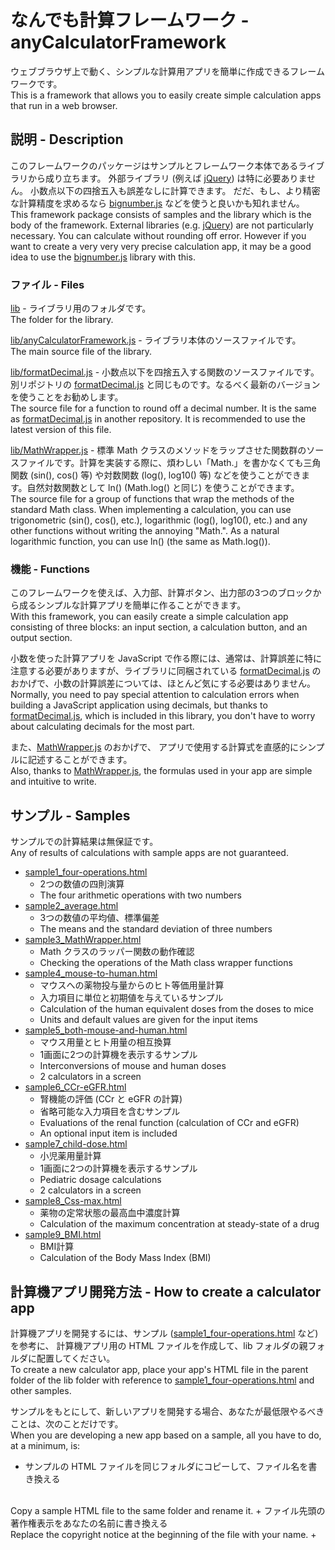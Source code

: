 # なんでも計算フレームワーク - anyCalculatorFramework

ウェブブラウザ上で動く、シンプルな計算用アプリを簡単に作成できるフレームワークです。
<BR>
This is a framework that allows you to easily create simple calculation apps that run in a web browser.

## 説明 - Description

このフレームワークのパッケージはサンプルとフレームワーク本体であるライブラリから成り立ちます。
外部ライブラリ (例えば [jQuery](https://jquery.com/)) は特に必要ありません。
小数点以下の四捨五入も誤差なしに計算できます。
だだ、もし、より精密な計算精度を求めるなら [bignumber.js](https://mikemcl.github.io/bignumber.js/) などを使うと良いかも知れません。
<BR>
This framework package consists of samples and the library which is the body of the framework.
External libraries (e.g. [jQuery](https://jquery.com/)) are not particularly necessary.
You can calculate without rounding off error.
However if you want to create a very very very precise calculation app, it may be a good idea to use the [bignumber.js](https://mikemcl.github.io/bignumber.js/) library with this.

### ファイル - Files

[lib](https://github.com/Kimitsuna-Goblin/anyCalculatorFramework/blob/master/lib/) - ライブラリ用のフォルダです。
<BR>
The folder for the library.

[lib/anyCalculatorFramework.js](https://github.com/Kimitsuna-Goblin/anyCalculatorFramework/blob/master/lib/anyCalculatorFramework.js) - ライブラリ本体のソースファイルです。
<BR>
The main source file of the library.

[lib/formatDecimal.js](https://github.com/Kimitsuna-Goblin/anyCalculatorFramework/blob/master/lib/formatDecimal.js) - 小数点以下を四捨五入する関数のソースファイルです。
別リポジトリの [formatDecimal.js](https://github.com/Kimitsuna-Goblin/formatDecimal) と同じものです。なるべく最新のバージョンを使うことをお勧めします。
<BR>
The source file for a function to round off a decimal number.
It is the same as [formatDecimal.js](https://github.com/Kimitsuna-Goblin/formatDecimal) in another repository.
It is recommended to use the latest version of this file.

[lib/MathWrapper.js](https://github.com/Kimitsuna-Goblin/anyCalculatorFramework/blob/master/lib/MathWrapper.js) - 標準 Math クラスのメソッドをラップさせた関数群のソースファイルです。計算を実装する際に、煩わしい「Math.」を書かなくても三角関数 (sin(), cos() 等) や対数関数 (log(), log10() 等) などを使うことができます。自然対数関数として ln() (Math.log() と同じ) を使うことができます。
<BR>
The source file for a group of functions that wrap the methods of the standard Math class.
When implementing a calculation, you can use trigonometric (sin(), cos(), etc.), logarithmic (log(), log10(), etc.) and any other functions without writing the annoying "Math.". As a natural logarithmic function, you can use ln() (the same as Math.log()).

### 機能 - Functions

このフレームワークを使えば、入力部、計算ボタン、出力部の3つのブロックから成るシンプルな計算アプリを簡単に作ることができます。
<BR>
With this framework, you can easily create a simple calculation app consisting of three blocks: an input section, a calculation button, and an output section.

小数を使った計算アプリを JavaScript で作る際には、通常は、計算誤差に特に注意する必要がありますが、ライブラリに同梱されている [formatDecimal.js](https://github.com/Kimitsuna-Goblin/formatDecimal) のおかげで、小数の計算誤差については、ほとんど気にする必要はありません。
<BR>
Normally, you need to pay special attention to calculation errors when building a JavaScript application using decimals,
but thanks to [formatDecimal.js](https://github.com/Kimitsuna-Goblin/formatDecimal), which is included in this library,
you don't have to worry about calculating decimals for the most part.

また、[MathWrapper.js](https://github.com/Kimitsuna-Goblin/anyCalculatorFramework/blob/master/lib/MathWrapper.js) のおかげで、
アプリで使用する計算式を直感的にシンプルに記述することができます。
<BR>
Also, thanks to [MathWrapper.js](https://github.com/Kimitsuna-Goblin/anyCalculatorFramework/blob/master/lib/MathWrapper.js),
the formulas used in your app are simple and intuitive to write.

## サンプル - Samples

サンプルでの計算結果は無保証です。
<BR>
Any of results of calculations with sample apps are not guaranteed.

+ [sample1_four-operations.html](https://kimitsuna-goblin.github.io/anyCalculatorFramework/sample1_four-operations.html)
	- 2つの数値の四則演算
	- The four arithmetic operations with two numbers
+ [sample2_average.html](https://kimitsuna-goblin.github.io/anyCalculatorFramework/sample2_average.html)
	- 3つの数値の平均値、標準偏差
	- The means and the standard deviation of three numbers
+ [sample3_MathWrapper.html](https://kimitsuna-goblin.github.io/anyCalculatorFramework/sample3_MathWrapper.html)
	- Math クラスのラッパー関数の動作確認
	- Checking the operations of the Math class wrapper functions
+ [sample4_mouse-to-human.html](https://kimitsuna-goblin.github.io/anyCalculatorFramework/sample4_mouse-to-human.html)
	- マウスへの薬物投与量からのヒト等価用量計算
	- 入力項目に単位と初期値を与えているサンプル
	- Calculation of the human equivalent doses from the doses to mice
	- Units and default values are given for the input items
+ [sample5_both-mouse-and-human.html](https://kimitsuna-goblin.github.io/anyCalculatorFramework/sample5_both-mouse-and-human.html)
	- マウス用量とヒト用量の相互換算
	- 1画面に2つの計算機を表示するサンプル
	- Interconversions of mouse and human doses
	- 2 calculators in a screen
+ [sample6_CCr-eGFR.html](https://kimitsuna-goblin.github.io/anyCalculatorFramework/sample6_CCr-eGFR.html)
	- 腎機能の評価 (CCr と eGFR の計算)
	- 省略可能な入力項目を含むサンプル
	- Evaluations of the renal function (calculation of CCr and eGFR)
	- An optional input item is included
+ [sample7_child-dose.html](https://kimitsuna-goblin.github.io/anyCalculatorFramework/sample7_child-dose.html)
	- 小児薬用量計算
	- 1画面に2つの計算機を表示するサンプル
	- Pediatric dosage calculations
	- 2 calculators in a screen
+ [sample8_Css-max.html](https://kimitsuna-goblin.github.io/anyCalculatorFramework/sample8_Css-max.html)
	- 薬物の定常状態の最高血中濃度計算
	- Calculation of the maximum concentration at steady-state of a drug
+ [sample9_BMI.html](https://kimitsuna-goblin.github.io/anyCalculatorFramework/sample9_BMI.html)
	- BMI計算
	- Calculation of the Body Mass Index (BMI)

## 計算機アプリ開発方法 - How to create a calculator app

計算機アプリを開発するには、サンプル ([sample1_four-operations.html](https://github.com/Kimitsuna-Goblin/anyCalculatorFramework/blob/master/sample1_four-operations.html) など) を参考に、
計算機アプリ用の HTML ファイルを作成して、lib フォルダの親フォルダに配置してください。
<BR>
To create a new calculator app, place your app's HTML file in the parent folder of the lib folder with reference to [sample1_four-operations.html](https://github.com/Kimitsuna-Goblin/anyCalculatorFramework/blob/master/sample1_four-operations.html) and other samples.

サンプルをもとにして、新しいアプリを開発する場合、あなたが最低限やるべきことは、次のことだけです。
<BR>
When you are developing a new app based on a sample, all you have to do, at a minimum, is:

+ サンプルの HTML ファイルを同じフォルダにコピーして、ファイル名を書き換える
<BR>
	Copy a sample HTML file to the same folder and rename it.
+ ファイル先頭の著作権表示をあなたの名前に書き換える
<BR>
	Replace the copyright notice at the beginning of the file with your name.
+ <TITLE> タグのところに、アプリのタイトルを書く
<BR>
	Write the title of your app in the <TITLE> tag.
+ init() 関数内の inputs 配列と outputs 配列に、計算に使う入出力項目の 項目名、項目ID、単位などをコメントの注意書きに従って書く
<BR>
	At the init() function, put in the inputs and outputs arrays of the item name, item ID, unit, etc., according to the comments in the sample source.
+ calc() 関数内に計算式を書く。入力項目は inputs[ '<I>入力項目ID</I>' ]、出力項目は outputs[ '<I>出力項目ID</I>' ] のように書いてください
<BR>
	Write the formula in the calc() function. write inputs[ '<I>input item ID</I>' ] for input items and outputs[ '<I>output item ID</I>' ] for output items.
+ 動作確認をする
<BR>
	Check if your app works well.

以上です！必要に応じて、画面デザインをいじるなどしてください。
慣れれば、あっという間にアプリを開発できるでしょう。
<BR>
That's all! If necessary, tweak the screen design and others.
Once you get used to it, you'll be able to develop your app in no time.

あなたのアプリを配布する場合は、著作権表示を書き換えるのを忘れないようにしてください。
また、配布の際、lib フォルダを同梱するのを忘れないでください。アプリを動かすためには lib フォルダが必要です。
<BR>
When you distribute your app, don't forget to rewrite the copyright notices.
Also, don't forget to include the lib folder with your distributing app. You need the lib folder to run your app.

## より詳しいコーディング方法 - More detail how to code

コードは HTML ファイル上に JavaScript で記述します。
実際のコーディングはサンプル
 ([sample1_four-operations.html](https://kimitsuna-goblin.github.io/anyCalculatorFramework/sample1_four-operations.html) など)
を参照してください。
<BR>
The code is written in JavaScript on the HTML file.
You can see actual coding samples at
[sample1_four-operations.html](https://kimitsuna-goblin.github.io/anyCalculatorFramework/sample1_four-operations.html) and so on.

まず、初期化関数 init() において、次の順番にコーディングします。
<BR>
First, at the initialize function (init()), code in the following order.

1. 入力項目設定 - Defining of input items

	例: new itemInput( 'マウス体重', 'mouseWeight', 'g', 19.0, false ),
<BR>
	Ex.: new itemInput( 'Weight of Mouse', 'mouseWeight', 'g', 19.0, false ),

2. 出力項目設定 - Defining of output items

	例: new itemOutput( 'ヒト用量', 'humanDosage', 'mg/kg', 3 ),
<BR>
	Ex.: new itemOutput( 'Dosage for Human', 'humanDosage', 'mg/kg', 3 ),

3. 計算機アプリのインスタンス生成 - Create an instance of the calculator app

	例 (Ex.): new anyCalculator( 'mouseToHuman', inputs, outputs, 'ヒト用量計算', calcHumanDosage, onError, 4 );

計算機アプリのインスタンスが生成されると、画面上に計算機アプリが表示されます。
表示されない場合は、コーディングに間違いがないか確認してください。
<BR>
When an instance of the calculator app is created, the calculator app will appear on the screen.
If not appear, look for mistakes in the source code.

1つの画面に複数の計算機アプリを表示する場合は、計算機アプリごとに上記のコーディングをします。
<BR>
If you want to display multiple calculator apps on one screen, write codes for each calculator app as above.

次に、計算コールバック関数に、実際の計算をコーディングします。
input[ '<I>入力項目ID</I>' ] に入力数値が入っています。
計算結果を output[ '<I>出力項目ID</I>' ] に入れて、関数を終了してください。
関数の戻り値は不要です。
<BR>
Next, write code to do the actual calculation into the calculation callback function.
Each input number has been set to input[ '<I>input item ID</I>' ].
Set each result of calculation to output[ '<I>outpue item ID</I>' ], and finish the function.
No function return value is required.

	例 (Ex.): outputs[ 'humanDosage' ] = inputs[ 'mouseDosage' ] * pow( inputs[ 'mouseWeight' ] / 1000.0 / inputs[ 'humanWeight' ], 1 / 3 );

入力項目が空欄だったり、数値以外が入力された場合は、通常はエラーになり、入力エラーコールバック関数が呼び出されます。
その場合、計算コールバック関数は呼び出されません。
ただし、エラーにしないで、計算コールバック関数を呼び出すようにもできます。
その場合、空欄や数値以外が入力された項目には NaN が入ります。
エラーにしないサンプルは [sample6_CCr-eGFR.html](https://kimitsuna-goblin.github.io/anyCalculatorFramework/sample6_CCr-eGFR.html) を参照してください。
<BR>
If an input item is left blank or a non-numeric value is entered, an error is usually encountered and the error callback function is called.
In this case, the calculation callback function will not be called.
However, it is possible to call a calculation callback function without making it an error.
In that case, NaN will be entered in the blank or non-numeric item.
See [sample6_CCr-eGFR.html](https://kimitsuna-goblin.github.io/anyCalculatorFramework/sample6_CCr-eGFR.html) for a sample that does not make an error.

入力エラーがあったときに、何か特別な処理をしたい場合は、
入力エラーコールバック関数 (onError()) のコードを書き換えてください。
<BR>
If you want to do something special when there is an input error,
rewrite the code of the input error callback function (onError()).

最後に、計算機アプリを表示する部分の HTML を確認し、必要に応じて書き換えます。
計算機アプリは <table id="<I>計算機アプリのID</I>"></table> と書かれた部分に表示されます。
<BR>
Finally, please check the HTML for the part that displays the calculator app and rewrite it if necessary.
The calculator app is displayed in the part written <table id="<I>calculator app ID</I>"></table>.


特に、1つの画面に複数の計算機アプリを表示する場合は、計算機アプリのIDを間違えないようにしてください。
<BR>
In particular, when displaying multiple computer applications on the same screen,
please make sure not to mistake the IDs of the calculator apps.

## ライセンス - Licence

[MIT](https://github.com/Kimitsuna-Goblin/anyCalculatorFramework/blob/master/LICENSE)

## 著作者 - Author

[Kimitsuna-Goblin](https://github.com/Kimitsuna-Goblin) (浦 公統; Ura Kimitsuna)
